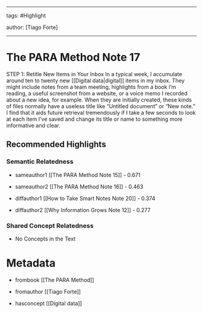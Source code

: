 




---

tags: #Highlight

author: [Tiago Forte]

---
# The PARA Method Note 17




STEP 1: Retitle New Items in Your Inbox In a typical week, I accumulate around ten to twenty new  [[Digital data|digital]]  items in my inbox. They might include notes from a team meeting, highlights from a book I’m reading, a useful screenshot from a website, or a voice memo I recorded about a new idea, for example. When they are initially created, these kinds of files normally have a useless title like “Untitled document” or “New note.” I find that it aids future retrieval tremendously if I take a few seconds to look at each item I’ve saved and change its title or name to something more informative and clear.


## Recommended Highlights

### Semantic Relatedness


- sameauthor1 [[The PARA Method Note 15]] - 0.671

- sameauthor2 [[The PARA Method Note 16]] - 0.463

- diffauthor1 [[How to Take Smart Notes Note 20]] - 0.374

- diffauthor2 [[Why Information Grows Note 12]] - 0.277
### Shared Concept Relatedness


- No Concepts in the Text
# Metadata


- frombook [[The PARA Method]]

- fromauthor [[Tiago Forte]]

- hasconcept [[Digital data]]